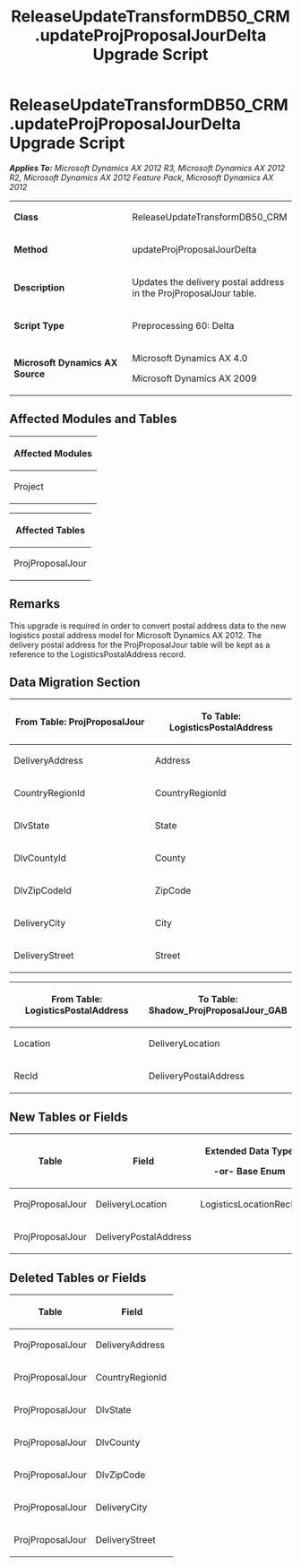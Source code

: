 ﻿---
title: ReleaseUpdateTransformDB50_CRM.updateProjProposalJourDelta Upgrade Script
TOCTitle: ReleaseUpdateTransformDB50_CRM.updateProjProposalJourDelta Upgrade Script
ms:assetid: cde9c7fd-bcd0-a296-9a85-11bbf75d57bd
ms:mtpsurl: https://msdn.microsoft.com/en-us/library/JJ719742(v=AX.60)
ms:contentKeyID: 49711308
ms.date: 05/18/2015
mtps_version: v=AX.60
---

# ReleaseUpdateTransformDB50\_CRM.updateProjProposalJourDelta Upgrade Script 


_**Applies To:** Microsoft Dynamics AX 2012 R3, Microsoft Dynamics AX 2012 R2, Microsoft Dynamics AX 2012 Feature Pack, Microsoft Dynamics AX 2012_

<table>
<colgroup>
<col style="width: 50%" />
<col style="width: 50%" />
</colgroup>
<tbody>
<tr class="odd">
<td><p><strong>Class</strong></p></td>
<td><p>ReleaseUpdateTransformDB50_CRM</p></td>
</tr>
<tr class="even">
<td><p><strong>Method</strong></p></td>
<td><p>updateProjProposalJourDelta</p></td>
</tr>
<tr class="odd">
<td><p><strong>Description</strong></p></td>
<td><p>Updates the delivery postal address in the ProjProposalJour table.</p></td>
</tr>
<tr class="even">
<td><p><strong>Script Type</strong></p></td>
<td><p>Preprocessing 60: Delta</p></td>
</tr>
<tr class="odd">
<td><p><strong>Microsoft Dynamics AX Source</strong></p></td>
<td><p>Microsoft Dynamics AX 4.0</p>
<p>Microsoft Dynamics AX 2009</p></td>
</tr>
</tbody>
</table>


## Affected Modules and Tables

<table>
<colgroup>
<col style="width: 100%" />
</colgroup>
<thead>
<tr class="header">
<th><p>Affected Modules</p></th>
</tr>
</thead>
<tbody>
<tr class="odd">
<td><p>Project</p></td>
</tr>
</tbody>
</table>


<table>
<colgroup>
<col style="width: 100%" />
</colgroup>
<thead>
<tr class="header">
<th><p>Affected Tables</p></th>
</tr>
</thead>
<tbody>
<tr class="odd">
<td><p>ProjProposalJour</p></td>
</tr>
</tbody>
</table>


## Remarks

This upgrade is required in order to convert postal address data to the new logistics postal address model for Microsoft Dynamics AX 2012. The delivery postal address for the ProjProposalJour table will be kept as a reference to the LogisticsPostalAddress record.

## Data Migration Section

<table>
<colgroup>
<col style="width: 50%" />
<col style="width: 50%" />
</colgroup>
<thead>
<tr class="header">
<th><p>From Table: ProjProposalJour</p></th>
<th><p>To Table: LogisticsPostalAddress</p></th>
</tr>
</thead>
<tbody>
<tr class="odd">
<td><p>DeliveryAddress</p></td>
<td><p>Address</p></td>
</tr>
<tr class="even">
<td><p>CountryRegionId</p></td>
<td><p>CountryRegionId</p></td>
</tr>
<tr class="odd">
<td><p>DlvState</p></td>
<td><p>State</p></td>
</tr>
<tr class="even">
<td><p>DlvCountyId</p></td>
<td><p>County</p></td>
</tr>
<tr class="odd">
<td><p>DlvZipCodeId</p></td>
<td><p>ZipCode</p></td>
</tr>
<tr class="even">
<td><p>DeliveryCity</p></td>
<td><p>City</p></td>
</tr>
<tr class="odd">
<td><p>DeliveryStreet</p></td>
<td><p>Street</p></td>
</tr>
</tbody>
</table>


<table>
<colgroup>
<col style="width: 50%" />
<col style="width: 50%" />
</colgroup>
<thead>
<tr class="header">
<th><p>From Table: LogisticsPostalAddress</p></th>
<th><p>To Table: Shadow_ProjProposalJour_GAB</p></th>
</tr>
</thead>
<tbody>
<tr class="odd">
<td><p>Location</p></td>
<td><p>DeliveryLocation</p></td>
</tr>
<tr class="even">
<td><p>RecId</p></td>
<td><p>DeliveryPostalAddress</p></td>
</tr>
</tbody>
</table>


## New Tables or Fields

<table>
<colgroup>
<col style="width: 33%" />
<col style="width: 33%" />
<col style="width: 33%" />
</colgroup>
<thead>
<tr class="header">
<th><p>Table</p></th>
<th><p>Field</p></th>
<th><p>Extended Data Type</p>
<p>-or- Base Enum</p></th>
</tr>
</thead>
<tbody>
<tr class="odd">
<td><p>ProjProposalJour</p></td>
<td><p>DeliveryLocation</p></td>
<td><p>LogisticsLocationRecId</p></td>
</tr>
<tr class="even">
<td><p>ProjProposalJour</p></td>
<td><p>DeliveryPostalAddress</p></td>
<td><p></p></td>
</tr>
</tbody>
</table>


## Deleted Tables or Fields

<table>
<colgroup>
<col style="width: 50%" />
<col style="width: 50%" />
</colgroup>
<thead>
<tr class="header">
<th><p>Table</p></th>
<th><p>Field</p></th>
</tr>
</thead>
<tbody>
<tr class="odd">
<td><p>ProjProposalJour</p></td>
<td><p>DeliveryAddress</p></td>
</tr>
<tr class="even">
<td><p>ProjProposalJour</p></td>
<td><p>CountryRegionId</p></td>
</tr>
<tr class="odd">
<td><p>ProjProposalJour</p></td>
<td><p>DlvState</p></td>
</tr>
<tr class="even">
<td><p>ProjProposalJour</p></td>
<td><p>DlvCounty</p></td>
</tr>
<tr class="odd">
<td><p>ProjProposalJour</p></td>
<td><p>DlvZipCode</p></td>
</tr>
<tr class="even">
<td><p>ProjProposalJour</p></td>
<td><p>DeliveryCity</p></td>
</tr>
<tr class="odd">
<td><p>ProjProposalJour</p></td>
<td><p>DeliveryStreet</p></td>
</tr>
</tbody>
</table>

  


